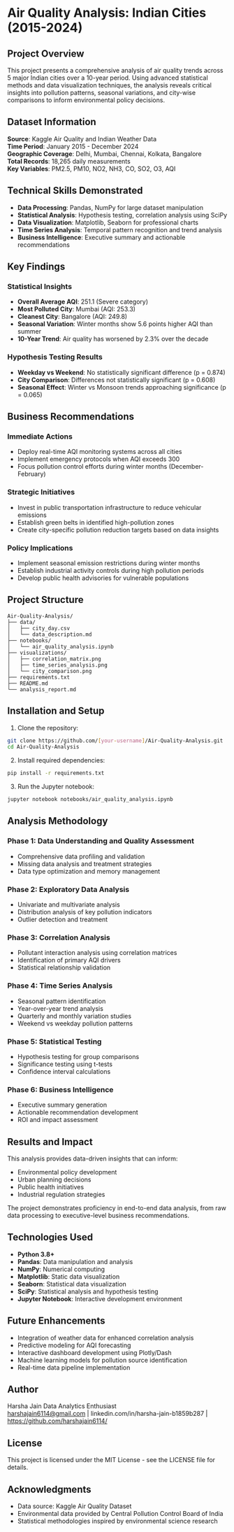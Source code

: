 # Air Quality Analysis: Indian Cities (2015-2024)

## Project Overview

This project presents a comprehensive analysis of air quality trends across 5 major Indian cities over a 10-year period. Using advanced statistical methods and data visualization techniques, the analysis reveals critical insights into pollution patterns, seasonal variations, and city-wise comparisons to inform environmental policy decisions.

## Dataset Information

**Source**: Kaggle Air Quality and Indian Weather Data  
**Time Period**: January 2015 - December 2024  
**Geographic Coverage**: Delhi, Mumbai, Chennai, Kolkata, Bangalore  
**Total Records**: 18,265 daily measurements  
**Key Variables**: PM2.5, PM10, NO2, NH3, CO, SO2, O3, AQI

## Technical Skills Demonstrated

- **Data Processing**: Pandas, NumPy for large dataset manipulation
- **Statistical Analysis**: Hypothesis testing, correlation analysis using SciPy
- **Data Visualization**: Matplotlib, Seaborn for professional charts
- **Time Series Analysis**: Temporal pattern recognition and trend analysis
- **Business Intelligence**: Executive summary and actionable recommendations

## Key Findings

### Statistical Insights
- **Overall Average AQI**: 251.1 (Severe category)
- **Most Polluted City**: Mumbai (AQI: 253.3)
- **Cleanest City**: Bangalore (AQI: 249.8)
- **Seasonal Variation**: Winter months show 5.6 points higher AQI than summer
- **10-Year Trend**: Air quality has worsened by 2.3% over the decade

### Hypothesis Testing Results
- **Weekday vs Weekend**: No statistically significant difference (p = 0.874)
- **City Comparison**: Differences not statistically significant (p = 0.608)
- **Seasonal Effect**: Winter vs Monsoon trends approaching significance (p = 0.065)

## Business Recommendations

### Immediate Actions
- Deploy real-time AQI monitoring systems across all cities
- Implement emergency protocols when AQI exceeds 300
- Focus pollution control efforts during winter months (December-February)

### Strategic Initiatives
- Invest in public transportation infrastructure to reduce vehicular emissions
- Establish green belts in identified high-pollution zones
- Create city-specific pollution reduction targets based on data insights

### Policy Implications
- Implement seasonal emission restrictions during winter months
- Establish industrial activity controls during high pollution periods
- Develop public health advisories for vulnerable populations

## Project Structure

```
Air-Quality-Analysis/
├── data/
│   ├── city_day.csv
│   └── data_description.md
├── notebooks/
│   └── air_quality_analysis.ipynb
├── visualizations/
│   ├── correlation_matrix.png
│   ├── time_series_analysis.png
│   └── city_comparison.png
├── requirements.txt
├── README.md
└── analysis_report.md
```

## Installation and Setup

1. Clone the repository:
```bash
git clone https://github.com/[your-username]/Air-Quality-Analysis.git
cd Air-Quality-Analysis
```

2. Install required dependencies:
```bash
pip install -r requirements.txt
```

3. Run the Jupyter notebook:
```bash
jupyter notebook notebooks/air_quality_analysis.ipynb
```

## Analysis Methodology

### Phase 1: Data Understanding and Quality Assessment
- Comprehensive data profiling and validation
- Missing data analysis and treatment strategies
- Data type optimization and memory management

### Phase 2: Exploratory Data Analysis
- Univariate and multivariate analysis
- Distribution analysis of key pollution indicators
- Outlier detection and treatment

### Phase 3: Correlation Analysis
- Pollutant interaction analysis using correlation matrices
- Identification of primary AQI drivers
- Statistical relationship validation

### Phase 4: Time Series Analysis
- Seasonal pattern identification
- Year-over-year trend analysis
- Quarterly and monthly variation studies
- Weekend vs weekday pollution patterns

### Phase 5: Statistical Testing
- Hypothesis testing for group comparisons
- Significance testing using t-tests
- Confidence interval calculations

### Phase 6: Business Intelligence
- Executive summary generation
- Actionable recommendation development
- ROI and impact assessment

## Results and Impact

This analysis provides data-driven insights that can inform:
- Environmental policy development
- Urban planning decisions
- Public health initiatives
- Industrial regulation strategies

The project demonstrates proficiency in end-to-end data analysis, from raw data processing to executive-level business recommendations.

## Technologies Used

- **Python 3.8+**
- **Pandas**: Data manipulation and analysis
- **NumPy**: Numerical computing
- **Matplotlib**: Static data visualization
- **Seaborn**: Statistical data visualization
- **SciPy**: Statistical analysis and hypothesis testing
- **Jupyter Notebook**: Interactive development environment

## Future Enhancements

- Integration of weather data for enhanced correlation analysis
- Predictive modeling for AQI forecasting
- Interactive dashboard development using Plotly/Dash
- Machine learning models for pollution source identification
- Real-time data pipeline implementation

## Author

Harsha Jain
Data Analytics Enthusiast  
harshajain6114@gmail.com | linkedin.com/in/harsha-jain-b1859b287 | https://github.com/harshajain6114/

## License

This project is licensed under the MIT License - see the LICENSE file for details.

## Acknowledgments

- Data source: Kaggle Air Quality Dataset
- Environmental data provided by Central Pollution Control Board of India
- Statistical methodologies inspired by environmental science research

